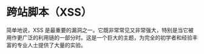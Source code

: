 # 跨站脚本（XSS）

简单地说，XSS 是最重要的漏洞之一。它既非常常见又非常强大，特别是当它被用作更广泛的利用链的一部分时。这是一个巨大的主题，为完全的初学者和经验丰富的专业人士提供了大量的实验。

